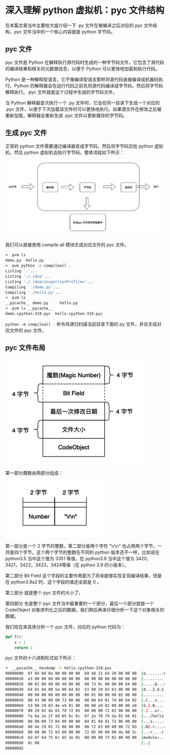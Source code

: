 # 深入理解 python 虚拟机：pyc 文件结构

在本篇文章当中主要给大姐介绍一下 .py 文件在被编译之后对应的 pyc 文件结构，pyc 文件当中的一个核心内容就是 python 字节码。

## pyc 文件

pyc 文件是 Python 在解释执行源代码时生成的一种字节码文件，它包含了源代码的编译结果和相关的元数据信息，以便于 Python 可以更快地加载和执行代码。

Python 是一种解释型语言，它不像编译型语言那样将源代码直接编译成机器码执行。Python 的解释器会在运行代码之前先将源代码编译成字节码，然后将字节码解释执行。.pyc 文件就是这个过程中生成的字节码文件。

当 Python 解释器首次执行一个 .py 文件时，它会在同一目录下生成一个对应的 .pyc 文件，以便于下次加载该文件时可以更快地执行。如果源文件在修改之后被重新加载，解释器会重新生成 .pyc 文件以更新缓存的字节码。

## 生成 pyc 文件

正常的 python 文件需要通过编译器变成字节码，然后将字节码交给 python 虚拟机，然后 python 虚拟机会执行字节码。整体流程如下所示：

![35-pyc](../images/35-pyc.png)

我们可以直接使用 compile all 模块生成对应文件的 pyc 文件。

```bash
➜  pvm ls
demo.py  hello.py
➜  pvm python -m compileall .
Listing '.'...
Listing './.idea'...
Listing './.idea/inspectionProfiles'...
Compiling './demo.py'...
Compiling './hello.py'...
➜  pvm ls
__pycache__ demo.py     hello.py
➜  pvm ls __pycache__ 
demo.cpython-310.pyc  hello.cpython-310.pyc
```

`python -m compileall .` 命令将递归扫描当前目录下面的 py 文件，并且生成对应文件的 pyc 文件。

## pyc 文件布局

![36-pyc](../images/36-pyc.png)

第一部分魔数由两部分组成：

![37-pyc](../images/37-pyc.png)

第一部分是一个 2 字节的整数，第二部分是两个字符 "\r\n" 也占用两个字节，一共是四个字节。这个两个字节的整数在不同的 python 版本还不一样，比如说在 python3.5 当中这个值为 3351 等值，在 python3.9 当中这个值为 3420，3421，3422，3423，3424等值（在 python 3.9 的小版本）。

第二部分 Bit Field 这个字段的主要作用是为了将来能够实现复现编译结果，但是在 python3.9a2 时，这个字段的值还全部是 0 。

第三部分 就是整个 pyc 文件的大小了。

第四部分 也是整个 pyc 文件当中最重要的一个部分，最后一个部分就是一个 CodeObject 对象序列化之后的数据，我们稍后再来仔细分析一下这个对象相关的数据。

我们现在来具体分析一个 pyc 文件，对应的 python 代码为：

```python
def f():
    x = 1
    return 2
```

pyc 文件的十六进制形式如下所示：

```bash
➜  __pycache__ hexdump -C hello.cpython-310.pyc
00000000  6f 0d 0d 0a 00 00 00 00  b9 48 21 64 20 00 00 00  |o........H!d ...|
00000010  e3 00 00 00 00 00 00 00  00 00 00 00 00 00 00 00  |................|
00000020  00 02 00 00 00 40 00 00  00 73 0c 00 00 00 64 00  |.....@...s....d.|
00000030  64 01 84 00 5a 00 64 02  53 00 29 03 63 00 00 00  |d...Z.d.S.).c...|
00000040  00 00 00 00 00 00 00 00  00 01 00 00 00 01 00 00  |................|
00000050  00 43 00 00 00 73 08 00  00 00 64 01 7d 00 64 02  |.C...s....d.}.d.|
00000060  53 00 29 03 4e e9 01 00  00 00 e9 02 00 00 00 a9  |S.).N...........|
00000070  00 29 01 da 01 78 72 03  00 00 00 72 03 00 00 00  |.)...xr....r....|
00000080  fa 0a 2e 2f 68 65 6c 6c  6f 2e 70 79 da 01 66 01  |.../hello.py..f.|
00000090  00 00 00 73 04 00 00 00  04 01 04 01 72 06 00 00  |...s........r...|
000000a0  00 4e 29 01 72 06 00 00  00 72 03 00 00 00 72 03  |.N).r....r....r.|
000000b0  00 00 00 72 03 00 00 00  72 05 00 00 00 da 08 3c  |...r....r......<|
000000c0  6d 6f 64 75 6c 65 3e 01  00 00 00 73 02 00 00 00  |module>....s....|
000000d0  0c 00                                             |..|
000000d2
```

